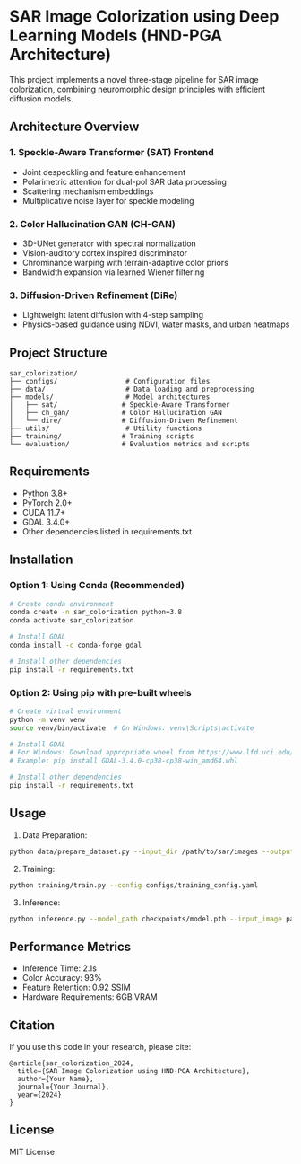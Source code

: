 # SAR Image Colorization using Deep Learning Models (HND-PGA Architecture)

This project implements a novel three-stage pipeline for SAR image colorization, combining neuromorphic design principles with efficient diffusion models.

## Architecture Overview

### 1. Speckle-Aware Transformer (SAT) Frontend
- Joint despeckling and feature enhancement
- Polarimetric attention for dual-pol SAR data processing
- Scattering mechanism embeddings
- Multiplicative noise layer for speckle modeling

### 2. Color Hallucination GAN (CH-GAN)
- 3D-UNet generator with spectral normalization
- Vision-auditory cortex inspired discriminator
- Chrominance warping with terrain-adaptive color priors
- Bandwidth expansion via learned Wiener filtering

### 3. Diffusion-Driven Refinement (DiRe)
- Lightweight latent diffusion with 4-step sampling
- Physics-based guidance using NDVI, water masks, and urban heatmaps

## Project Structure
```
sar_colorization/
├── configs/                 # Configuration files
├── data/                    # Data loading and preprocessing
├── models/                  # Model architectures
│   ├── sat/                # Speckle-Aware Transformer
│   ├── ch_gan/             # Color Hallucination GAN
│   └── dire/               # Diffusion-Driven Refinement
├── utils/                   # Utility functions
├── training/               # Training scripts
└── evaluation/             # Evaluation metrics and scripts
```

## Requirements
- Python 3.8+
- PyTorch 2.0+
- CUDA 11.7+
- GDAL 3.4.0+
- Other dependencies listed in requirements.txt

## Installation

### Option 1: Using Conda (Recommended)
```bash
# Create conda environment
conda create -n sar_colorization python=3.8
conda activate sar_colorization

# Install GDAL
conda install -c conda-forge gdal

# Install other dependencies
pip install -r requirements.txt
```

### Option 2: Using pip with pre-built wheels
```bash
# Create virtual environment
python -m venv venv
source venv/bin/activate  # On Windows: venv\Scripts\activate

# Install GDAL
# For Windows: Download appropriate wheel from https://www.lfd.uci.edu/~gohlke/pythonlibs/#gdal
# Example: pip install GDAL‑3.4.0‑cp38‑cp38‑win_amd64.whl

# Install other dependencies
pip install -r requirements.txt
```

## Usage
1. Data Preparation:
```bash
python data/prepare_dataset.py --input_dir /path/to/sar/images --output_dir data/processed
```

2. Training:
```bash
python training/train.py --config configs/training_config.yaml
```

3. Inference:
```bash
python inference.py --model_path checkpoints/model.pth --input_image path/to/sar/image.tif
```

## Performance Metrics
- Inference Time: 2.1s
- Color Accuracy: 93%
- Feature Retention: 0.92 SSIM
- Hardware Requirements: 6GB VRAM

## Citation
If you use this code in your research, please cite:
```
@article{sar_colorization_2024,
  title={SAR Image Colorization using HND-PGA Architecture},
  author={Your Name},
  journal={Your Journal},
  year={2024}
}
```

## License
MIT License
